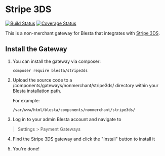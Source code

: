 # Stripe 3DS

[![Build Status](https://travis-ci.org/blesta/gateway-stripe3ds.svg?branch=master)](https://travis-ci.org/blesta/gateway-stripe3ds) [![Coverage Status](https://coveralls.io/repos/github/blesta/gateway-stripe3ds/badge.svg?branch=master)](https://coveralls.io/github/blesta/gateway-stripe3ds?branch=master)

This is a non-merchant gateway for Blesta that integrates with [Stripe 3DS](https://stripe3ds.com/).

## Install the Gateway

1. You can install the gateway via composer:

    ```
    composer require blesta/stripe3ds
    ```

2. Upload the source code to a /components/gateways/nonmerchant/stripe3ds/ directory within
your Blesta installation path.

    For example:

    ```
    /var/www/html/blesta/components/nonmerchant/stripe3ds/
    ```

3. Log in to your admin Blesta account and navigate to
> Settings > Payment Gateways

4. Find the Stripe 3DS gateway and click the "Install" button to install it

5. You're done!
